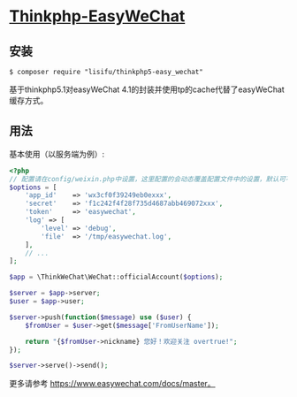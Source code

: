<h1 align="left"><a href="https://www.easywechat.com">Thinkphp-EasyWeChat</a></h1>

## 安装

```shell
$ composer require "lisifu/thinkphp5-easy_wechat"
```

基于thinkphp5.1对easyWeChat 4.1的封装并使用tp的cache代替了easyWeChat 缓存方式。

## 用法

基本使用（以服务端为例）:

```php
<?php
// 配置请在config/weixin.php中设置，这里配置的会动态覆盖配置文件中的设置，默认可不传
$options = [
    'app_id'    => 'wx3cf0f39249eb0exxx',
    'secret'    => 'f1c242f4f28f735d4687abb469072xxx',
    'token'     => 'easywechat',
    'log' => [
        'level' => 'debug',
        'file'  => '/tmp/easywechat.log',
    ],
    // ...
];

$app = \ThinkWeChat\WeChat::officialAccount($options);

$server = $app->server;
$user = $app->user;

$server->push(function($message) use ($user) {
    $fromUser = $user->get($message['FromUserName']);

    return "{$fromUser->nickname} 您好！欢迎关注 overtrue!";
});

$server->serve()->send();
```

更多请参考  https://www.easywechat.com/docs/master。